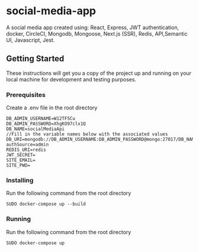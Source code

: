 # social-media-app

A social media app created using: React, Express, JWT authentication, docker, CircleCI, Mongodb, Mongoose, Next.js (SSR), Redis, API,Semantic UI, Javascript, Jest.

## Getting Started

These instructions will get you a copy of the project up and running on your local machine for development and testing purposes.

### Prerequisites

Create a .env file in the root directory
```
DB_ADMIN_USERNAME=W12TF5Cu
DB_ADMIN_PASSWORD=XhgKO97clx1Q
DB_NAME=socialMediaApi
//Fill in the variable names below with the associated values
DB_URI=mongodb://DB_ADMIN_USERNAME:DB_ADMIN_PASSWORD@mongo:27017/DB_NAME?authSource=admin
REDIS_URI=redis
JWT_SECRET=
SITE_EMAIL=
SITE_PWD=
```
### Installing

Run the following command from the root directory
```
SUDO docker-compose up --build
```
### Running

Run the following command from the root directory
```
SUDO docker-compose up
```
